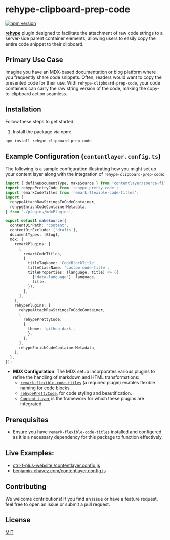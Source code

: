 
# rehype-clipboard-prep-code

[![npm version](https://badge.fury.io/js/rehype-clipboard-prep-code.svg)](https://www.npmjs.com/package/rehype-clipboard-prep-code)


**[rehype](https://github.com/rehypejs/rehype)** plugin designed to facilitate the attachment of raw code strings to a server-side parent container elements, allowing users to easily copy the entire code snippet to their clipboard.

## Primary Use Case

Imagine you have an MDX-based documentation or blog platform where you frequently share code snippets. Often, readers would want to copy the presented code for their use. With `rehype-clipboard-prep-code`, your code containers can carry the raw string version of the code, making the copy-to-clipboard action seamless.


## Installation

Follow these steps to get started:

1. Install the package via npm:
```bash
npm install rehype-clipboard-prep-code
```


## Example Configuration (`contentlayer.config.ts`)

The following is a sample configuration illustrating how you might set up your content layer along with the integration of `rehype-clipboard-prep-code`:

```typescript
import { defineDocumentType, makeSource } from 'contentlayer/source-files';
import rehypePrettyCode from 'rehype-pretty-code';
import remarkCodeTitles from 'remark-flexible-code-titles';
import {
  rehypeAttachRawStringsToCodeContainer,
  rehypeEnrichCodeContainerMetadata,
} from './plugins/mdxPlugins';

export default makeSource({
  contentDirPath: 'content',
  contentDirExclude: ['drafts'],
  documentTypes: [Blog],
  mdx: {
    remarkPlugins: [
      [
        remarkCodeTitles,
        {
          titleTagName: 'CodeBlockTitle',
          titleClassName: 'custom-code-title',
          titleProperties: (language, title) => ({
            ['data-language']: language,
            title,
          }),
        },
      ],
    ],
    rehypePlugins: [
      rehypeAttachRawStringsToCodeContainer,
      [
        rehypePrettyCode,
        {
          theme: 'github-dark',
          },
        },
      ],
      rehypeEnrichCodeContainerMetadata,
    ],
  },
});
```


- **MDX Configuration**: The MDX setup incorporates various plugins to refine the handling of markdown and HTML transformations:
  - [`remark-flexible-code-titles`](https://github.com/ipikuka/remark-flexible-code-titles) (a required plugin) enables flexible naming for code blocks.
  - [`rehypePrettyCode`](https://github.com/atomiks/rehype-pretty-code), for code styling and beautification.
  - [`Content Layer`](https://contentlayer.dev/) is the framework for which these plugins are integrated.


## Prerequisites

- Ensure you have `remark-flexible-code-titles` installed and configured as it is a necessary dependency for this package to function effectively.


## Live Examples:

- [ctrl-f-plus-website
/contentlayer.config.js](https://github.com/ctrl-f-plus/ctrl-f-plus-website/blob/master/contentlayer.config.js)
- [benjamin-chavez.com/contentlayer.config.js](https://github.com/benjamin-chavez/benjamin-chavez.com/blob/master/contentlayer.config.js)

## Contributing

We welcome contributions! If you find an issue or have a feature request, feel free to open an issue or submit a pull request.


## License

[MIT](https://github.com/benjamin-chavez/rehype-clipboard-prep-code/blob/master/LICENSE)
